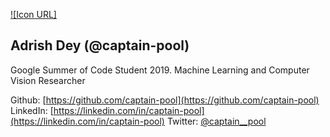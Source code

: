 
[![Icon URL]](https://avatars2.githubusercontent.com/u/13994201)

Adrish Dey (@captain-pool)
-------------------------------
Google Summer of Code Student 2019.
Machine Learning and Computer Vision Researcher

Github: [https://github.com/captain-pool](https://github.com/captain-pool)
LinkedIn: [https://linkedin.com/in/captain-pool](https://linkedin.com/in/captain-pool)
Twitter: [@captain__pool](https://twitter.com/captain__pool)

